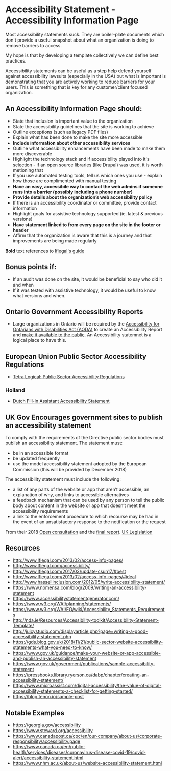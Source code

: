 # Accessibility Statement - Accessibility Information Page

Most accessibility statements suck.  They are boiler-plate documents which don't provide a useful snapshot about what an organization is doing to remove barriers to access. 

My hope is that by developing a template collectively we can define best practices. 

Accessibility statements can be useful as a step help defend yourself against accessibility lawsuits (especially in the USA) but what is important is demonstrating that you are actively working to reduce barriers for your users.  This is something that is key for any customer/client focused organization. 


## An Accessibility Information Page should:
- State that inclusion is important value to the organization
- State the accessibility guidelines that the site is working to achieve
- Outline exceptions (such as legacy PDF files)
- Explain what has been done to make the site more accessible
- **Include information about other accessibility services**
- Outline what accessibility enhancements have been made to make them more discoverable
- Highlight the technology stack and if accessibility played into it's selection - if an open source libraries (like Drupal) was used, it is worth metioning that
- If you use automated testing tools, tell us which ones you use - explain how those are complimented with manual testing
- **Have an easy, accessibile way to contact the web admins if someone runs into a barrier (possibly including a phone number)**
- **Provide details about the organization’s web accessibility policy**
- If there is an accessibility coordinator or committee, provide contact information
- Highlight goals for assistive technology supported (ie. latest & previous versions)
- **Have statement linked to from every page on the site in the footer or header**
- Affirm that the organization is aware that this is a journey and that improvements are being made regularly

**Bold** text references to [lflegal's guide](http://www.lflegal.com/2013/02/access-info-pages/#ideal)


## Bonus points if:
- If an audit was done on the site, it would be beneficial to say who did it and when
- If it was tested with assistive technology, it would be useful to know what versions and when.

## Ontario Government Accessibility Reports

- Large organizations in Ontario will be required by the [Accessibility for Ontarians with Disabilities Act (AODA)](https://en.wikipedia.org/wiki/Accessibility_for_Ontarians_with_Disabilities_Act,_2005#Ontarians_with_Disabilities_Act) to create an Accessibility Report and [make it available to the public](http://www.slaw.ca/2019/09/12/time-to-review-your-accessibility-plans-and-prepare-to-file-a-report-in-2020/). An Accessibility statemnet is a logical place to have this. 

## European Union Public Sector Accessibility Regulations
- [Tetra Logical: Public Sector Accessibility Regulations](https://tetralogical.com/articles/public-sector-accessibility-regulations/)

### Holland
- [Dutch Fill-in Assistant Accessibility Statement](https://www.toegankelijkheidsverklaring.nl/)


## UK Gov Encourages government sites to publish an accessibility statement

To comply with the requirements of the Directive public sector bodies must publish an accessibility statement. The statement must:
   - be in an accessible format
   - be updated frequently
   - use the model accessibility statement adopted by the European Commission (this will be provided by December 2018)

The accessibility statement must include the following:
   - a list of any parts of the website or app that aren’t accessible, an explanation of why, and links to accessible alternatives
   - a feedback mechanism that can be used by any person to tell the public body about content in the website or app that doesn’t meet the accessibility requirements
   - a link to the enforcement procedure to which recourse may be had in the event of an unsatisfactory response to the notification or the request

From their 2018 [Open consultation](https://www.gov.uk/government/consultations/accessibility-of-public-sector-websites-and-apps-new-duties-and-regulations/consultation-information-and-questions#publish-an-accessibility-statement) and the [final report](https://gds.blog.gov.uk/2018/11/21/public-sector-website-accessibility-statements-what-you-need-to-know/). [UK Legislation](http://www.legislation.gov.uk/eudn/2018/1523/annex/annotations/1/adopted)


## Resources
- http://www.lflegal.com/2013/02/access-info-pages/
- http://www.lflegal.com/accessibility/
- http://www.lflegal.com/2017/03/update-csun17/#best
- http://www.lflegal.com/2013/02/access-info-pages/#ideal
- http://www.hassellinclusion.com/2012/05/write-accessibility-statement/
- https://www.nomensa.com/blog/2009/writing-an-accessibility-statement
- https://www.accessibilitystatementgenerator.com/
- https://www.w3.org/WAI/planning/statements/
- https://www.w3.org/WAI/EO/wiki/Accessibility_Statements_Requirements
- http://nda.ie/Resources/Accessibility-toolkit/Accessibility-Statement-Template/
- http://juicystudio.com/displayarticle.php?page=writing-a-good-accessibility-statement.php
- https://gds.blog.gov.uk/2018/11/21/public-sector-website-accessibility-statements-what-you-need-to-know/
- https://www.gov.uk/guidance/make-your-website-or-app-accessible-and-publish-an-accessibility-statement
- https://www.gov.uk/government/publications/sample-accessibility-statement
- https://pressbooks.library.ryerson.ca/dabp/chapter/creating-an-accessibility-statement/
- https://www.microassist.com/digital-accessibility/the-value-of-digital-accessibility-statements-a-checklist-for-getting-started/
- https://blog.tenon.io/sample-post

## Notable Examples
- https://georgia.gov/accessibility
- https://www.steward.org/accessibility
- https://www.canadapost.ca/cpc/en/our-company/about-us/corporate-responsibility/accessibility.page
- https://www.canada.ca/en/public-health/services/diseases/coronavirus-disease-covid-19/covid-alert/accessibility-statement.html
- https://www.nhm.ac.uk/about-us/website-accessibility-statement.html

